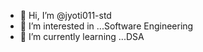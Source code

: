 - 👋 Hi, I’m @jyoti011-std
- 👀 I’m interested in ...Software Engineering
- 🌱 I’m currently learning ...DSA

<!---
jyoti011-std/jyoti011-std is a ✨ special ✨ repository because its `README.md` (this file) appears on your GitHub profile.
You can click the Preview link to take a look at your changes.
--->
